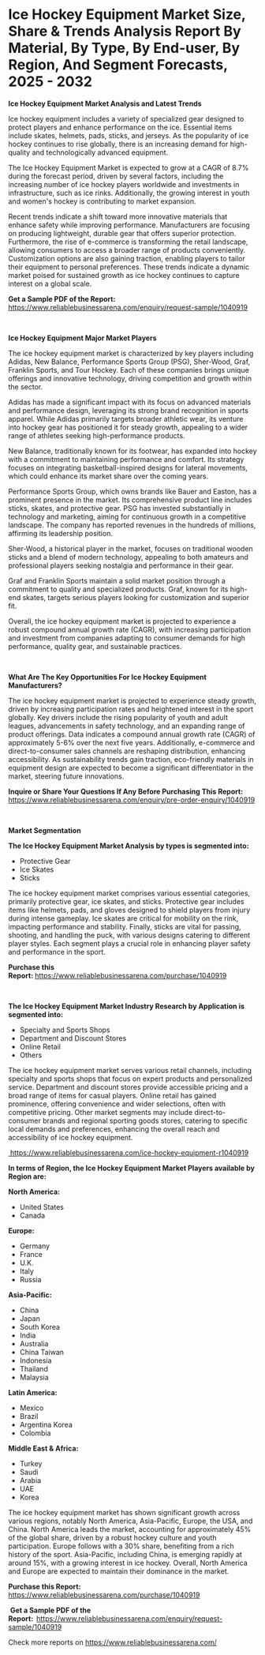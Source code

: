 <p><h1>Ice Hockey Equipment Market Size, Share & Trends Analysis Report By Material, By Type, By End-user, By Region, And Segment Forecasts, 2025 - 2032</h1></p><p><strong>Ice Hockey Equipment Market Analysis and Latest Trends</strong></p>
<p><p>Ice hockey equipment includes a variety of specialized gear designed to protect players and enhance performance on the ice. Essential items include skates, helmets, pads, sticks, and jerseys. As the popularity of ice hockey continues to rise globally, there is an increasing demand for high-quality and technologically advanced equipment.</p><p>The Ice Hockey Equipment Market is expected to grow at a CAGR of 8.7% during the forecast period, driven by several factors, including the increasing number of ice hockey players worldwide and investments in infrastructure, such as ice rinks. Additionally, the growing interest in youth and women's hockey is contributing to market expansion.</p><p>Recent trends indicate a shift toward more innovative materials that enhance safety while improving performance. Manufacturers are focusing on producing lightweight, durable gear that offers superior protection. Furthermore, the rise of e-commerce is transforming the retail landscape, allowing consumers to access a broader range of products conveniently. Customization options are also gaining traction, enabling players to tailor their equipment to personal preferences. These trends indicate a dynamic market poised for sustained growth as ice hockey continues to capture interest on a global scale.</p></p>
<p><strong>Get a Sample PDF of the Report:&nbsp;</strong> <a href="https://www.reliablebusinessarena.com/enquiry/request-sample/1040919?utm_campaign=3270&utm_medium=2&utm_source=Github&utm_content=ia&utm_term=05042025&utm_id=ice-hockey-equipment">https://www.reliablebusinessarena.com/enquiry/request-sample/1040919</a></p>
<p>&nbsp;</p>
<p><strong>Ice Hockey Equipment Major Market Players</strong></p>
<p><p>The ice hockey equipment market is characterized by key players including Adidas, New Balance, Performance Sports Group (PSG), Sher-Wood, Graf, Franklin Sports, and Tour Hockey. Each of these companies brings unique offerings and innovative technology, driving competition and growth within the sector.</p><p>Adidas has made a significant impact with its focus on advanced materials and performance design, leveraging its strong brand recognition in sports apparel. While Adidas primarily targets broader athletic wear, its venture into hockey gear has positioned it for steady growth, appealing to a wider range of athletes seeking high-performance products.</p><p>New Balance, traditionally known for its footwear, has expanded into hockey with a commitment to maintaining performance and comfort. Its strategy focuses on integrating basketball-inspired designs for lateral movements, which could enhance its market share over the coming years.</p><p>Performance Sports Group, which owns brands like Bauer and Easton, has a prominent presence in the market. Its comprehensive product line includes sticks, skates, and protective gear. PSG has invested substantially in technology and marketing, aiming for continuous growth in a competitive landscape. The company has reported revenues in the hundreds of millions, affirming its leadership position.</p><p>Sher-Wood, a historical player in the market, focuses on traditional wooden sticks and a blend of modern technology, appealing to both amateurs and professional players seeking nostalgia and performance in their gear.</p><p>Graf and Franklin Sports maintain a solid market position through a commitment to quality and specialized products. Graf, known for its high-end skates, targets serious players looking for customization and superior fit.</p><p>Overall, the ice hockey equipment market is projected to experience a robust compound annual growth rate (CAGR), with increasing participation and investment from companies adapting to consumer demands for high performance, quality gear, and sustainable practices.</p></p>
<p>&nbsp;</p>
<p><strong>What Are The Key Opportunities For Ice Hockey Equipment Manufacturers?</strong></p>
<p><p>The ice hockey equipment market is projected to experience steady growth, driven by increasing participation rates and heightened interest in the sport globally. Key drivers include the rising popularity of youth and adult leagues, advancements in safety technology, and an expanding range of product offerings. Data indicates a compound annual growth rate (CAGR) of approximately 5-6% over the next five years. Additionally, e-commerce and direct-to-consumer sales channels are reshaping distribution, enhancing accessibility. As sustainability trends gain traction, eco-friendly materials in equipment design are expected to become a significant differentiator in the market, steering future innovations.</p></p>
<p><strong>Inquire or Share Your Questions If Any Before Purchasing This Report:</strong> <a href="https://www.reliablebusinessarena.com/enquiry/pre-order-enquiry/1040919?utm_campaign=3270&utm_medium=2&utm_source=Github&utm_content=ia&utm_term=05042025&utm_id=ice-hockey-equipment">https://www.reliablebusinessarena.com/enquiry/pre-order-enquiry/1040919</a></p>
<p>&nbsp;</p>
<p><strong>Market Segmentation</strong></p>
<p><strong>The Ice Hockey Equipment Market Analysis by types is segmented into:</strong></p>
<p><ul><li>Protective Gear</li><li>Ice Skates</li><li>Sticks</li></ul></p>
<p><p>The ice hockey equipment market comprises various essential categories, primarily protective gear, ice skates, and sticks. Protective gear includes items like helmets, pads, and gloves designed to shield players from injury during intense gameplay. Ice skates are critical for mobility on the rink, impacting performance and stability. Finally, sticks are vital for passing, shooting, and handling the puck, with various designs catering to different player styles. Each segment plays a crucial role in enhancing player safety and performance in the sport.</p></p>
<p><strong>Purchase this Report:&nbsp;</strong><a href="https://www.reliablebusinessarena.com/purchase/1040919?utm_campaign=3270&utm_medium=2&utm_source=Github&utm_content=ia&utm_term=05042025&utm_id=ice-hockey-equipment">https://www.reliablebusinessarena.com/purchase/1040919</a></p>
<p>&nbsp;</p>
<p><strong>The Ice Hockey Equipment Market Industry Research by Application is segmented into:</strong></p>
<p><ul><li>Specialty and Sports Shops</li><li>Department and Discount Stores</li><li>Online Retail</li><li>Others</li></ul></p>
<p><p>The ice hockey equipment market serves various retail channels, including specialty and sports shops that focus on expert products and personalized service. Department and discount stores provide accessible pricing and a broad range of items for casual players. Online retail has gained prominence, offering convenience and wider selections, often with competitive pricing. Other market segments may include direct-to-consumer brands and regional sporting goods stores, catering to specific local demands and preferences, enhancing the overall reach and accessibility of ice hockey equipment.</p></p>
<p><a href="https://www.reliablebusinessarena.com/ice-hockey-equipment-r1040919?utm_campaign=3270&utm_medium=2&utm_source=Github&utm_content=ia&utm_term=05042025&utm_id=ice-hockey-equipment">&nbsp;https://www.reliablebusinessarena.com/ice-hockey-equipment-r1040919</a></p>
<p><strong>In terms of Region, the Ice Hockey Equipment Market Players available by Region are:</strong></p>
<p>
    <p> <strong> North America: </strong>
        <ul>
            <li>United States</li>
            <li>Canada</li>
        </ul>
        </p> 
    <p> <strong> Europe: </strong>
        <ul>
            <li>Germany</li>
            <li>France</li>
            <li>U.K.</li>
            <li>Italy</li>
            <li>Russia</li>
        </ul>
        </p> 
    <p> <strong> Asia-Pacific: </strong>
        <ul>
            <li>China</li>
            <li>Japan</li>
            <li>South Korea</li>
            <li>India</li>
            <li>Australia</li>
            <li>China Taiwan</li>
            <li>Indonesia</li>
            <li>Thailand</li>
            <li>Malaysia</li>
        </ul>
        </p> 
    <p> <strong> Latin America: </strong>
        <ul>
            <li>Mexico</li>
            <li>Brazil</li>
            <li>Argentina Korea</li>
            <li>Colombia</li>
        </ul>
        </p> 
    <p> <strong> Middle East & Africa: </strong>
        <ul>
            <li>Turkey</li>
            <li>Saudi</li>
            <li>Arabia</li>
            <li>UAE</li>
            <li>Korea</li>
        </ul>
    </p>
    </p>
<p><p>The ice hockey equipment market has shown significant growth across various regions, notably North America, Asia-Pacific, Europe, the USA, and China. North America leads the market, accounting for approximately 45% of the global share, driven by a robust hockey culture and youth participation. Europe follows with a 30% share, benefiting from a rich history of the sport. Asia-Pacific, including China, is emerging rapidly at around 15%, with a growing interest in ice hockey. Overall, North America and Europe are expected to maintain their dominance in the market.</p></p>
<p><strong>Purchase this Report: </strong><a href="https://www.reliablebusinessarena.com/purchase/1040919?utm_campaign=3270&utm_medium=2&utm_source=Github&utm_content=ia&utm_term=05042025&utm_id=ice-hockey-equipment">https://www.reliablebusinessarena.com/purchase/1040919</a></p>
<p>&nbsp;<strong>Get a Sample PDF of the Report:&nbsp;&nbsp;</strong><a href="https://www.reliablebusinessarena.com/enquiry/request-sample/1040919?utm_campaign=3270&utm_medium=2&utm_source=Github&utm_content=ia&utm_term=05042025&utm_id=ice-hockey-equipment">https://www.reliablebusinessarena.com/enquiry/request-sample/1040919</a></p>
<p><strong></strong></p>
<p>Check more reports on <a href="https://www.reliablebusinessarena.com/?utm_campaign=3270&utm_medium=2&utm_source=Github&utm_content=ia&utm_term=05042025&utm_id=ice-hockey-equipment">https://www.reliablebusinessarena.com/</a></p>